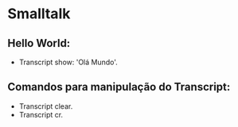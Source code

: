 # Smalltalk
## **Hello World:**

- Transcript show: 'Olá Mundo'.

## **Comandos para manipulação do Transcript:**

- Transcript clear.
- Transcript cr.
